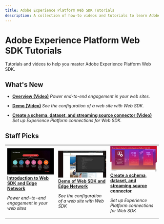 ```yaml
---
title: Adobe Experience Platform Web SDK Tutorials
description: A collection of how-to videos and tutorials to learn Adobe Experience Platform Web SDK
---
```


# Adobe Experience Platform Web SDK Tutorials

Tutorials and videos to help you master Adobe Experience Platform Web SDK.

## What's New

* **[Overview (Video)](introduction-to-web-sdk-and-edge-network.md)**
    *Power end-to-end engagement in your web sites.*

* **[Demo (Video)](demo-of-web-sdk-and-edge-network.md)**
    *See the configuration of a web site with Web SDK.*

* **[Create a schema, dataset, and streaming source connector (Video)](create-a-schema-dataset-and-streaming-source-connector-for-web-sdk-data.md)**
    *Set up Experience Platform connections for Web SDK.*

## Staff Picks

<table>
<tr>
<td>
    <a href="introduction-to-web-sdk-and-edge-network.md">
      <img alt="Web SDK and Edge Network overview" src="assets/34141.jpg" />
    </a>
    <div>
      <a href="introduction-to-web-sdk-and-edge-network.md">
    <strong>Introduction to Web SDK and Edge Network</strong>
    </a>
    </div>
    <p>
    <em>Power end-to-end engagement in your web sites</em>
    <p>
</td>
<td>
    <a href="demo-of-web-sdk-and-edge-network.md">
      <img alt="Web SDK and Edge Network demo" src="assets/34148.jpg" />
    </a>
    <div>
      <a href="demo-of-web-sdk-and-edge-network.md">
    <strong>Demo of Web SDK and Edge Network</strong>
    </a>
    </div>
    <p>
    <em>See the configuration of a web site with Web SDK</em>
    <p>
  </td>
  <td>
    <a href="create-a-schema-dataset-and-streaming-source-connector-for-web-sdk-data.md">
      <img alt="Create a schema, dataset, and streaming source connector" src="assets/35395.jpg" />
    </a>
    <div>
      <a href="create-a-schema-dataset-and-streaming-source-connector-for-web-sdk-data.md">
    <strong>Create a schema, dataset, and streaming source connector</strong>
    </a>
    </div>
    <p>
    <em>Set up Experience Platform connections for Web SDK</em>
    <p>
  </td>
</tr>
</table>

